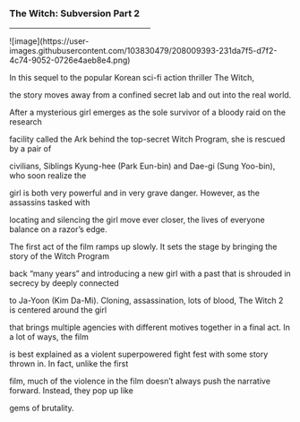<html>

<head>
  <h3> The Witch: Subversion Part 2 </h3>
<hr width="50%" size="10px" color="black">
</head>
  <body>
![image](https://user-images.githubusercontent.com/103830479/208009393-231da7f5-d7f2-4c74-9052-0726e4aeb8e4.png)

 <p> In this sequel to the popular Korean sci-fi action thriller The Witch, </p> 
 <p> the story moves away from a confined secret lab and out into the real world. </p> 
 <p> After a mysterious girl emerges as the sole survivor of a bloody raid on the research </p>
 <p> facility called the Ark behind the top-secret Witch Program, she is rescued by a pair of </p>
 <p> civilians, Siblings Kyung-hee (Park Eun-bin) and Dae-gi (Sung Yoo-bin), who soon realize the </p> 
 <p> girl is both very powerful and in very grave danger. However, as the assassins tasked with </p> 
 <p> locating and silencing the girl move ever closer, the lives of everyone balance on a razor’s edge.</p>
 <p> The first act of the film ramps up slowly. It sets the stage by bringing the story of the Witch Program </p>
 <p> back “many years” and introducing a new girl with a past that is shrouded in secrecy by deeply connected </p>
 <p> to Ja-Yoon (Kim Da-Mi). Cloning, assassination, lots of blood, The Witch 2 is centered around the girl </p> 
 <p> that brings multiple agencies with different motives together in a final act. In a lot of ways, the film </p>
 <p> is best explained as a violent superpowered fight fest with some story thrown in. In fact, unlike the first </p> 
 <p> film, much of the violence in the film doesn’t always push the narrative forward. Instead, they pop up like </p>
 <p> gems of brutality.</p> 
    
   </body>
  
</html>

